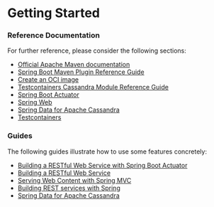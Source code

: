 # Getting Started

### Reference Documentation

For further reference, please consider the following sections:

* [Official Apache Maven documentation](https://maven.apache.org/guides/index.html)
* [Spring Boot Maven Plugin Reference Guide](https://docs.spring.io/spring-boot/docs/3.0.0-SNAPSHOT/maven-plugin/reference/html/)
* [Create an OCI image](https://docs.spring.io/spring-boot/docs/3.0.0-SNAPSHOT/maven-plugin/reference/html/#build-image)
* [Testcontainers Cassandra Module Reference Guide](https://www.testcontainers.org/modules/databases/cassandra/)
* [Spring Boot Actuator](https://docs.spring.io/spring-boot/docs/3.0.0-SNAPSHOT/reference/htmlsingle/#actuator)
* [Spring Web](https://docs.spring.io/spring-boot/docs/3.0.0-SNAPSHOT/reference/htmlsingle/#web)
* [Spring Data for Apache Cassandra](https://docs.spring.io/spring-boot/docs/3.0.0-SNAPSHOT/reference/htmlsingle/#data.nosql.cassandra)
* [Testcontainers](https://www.testcontainers.org/)

### Guides

The following guides illustrate how to use some features concretely:

* [Building a RESTful Web Service with Spring Boot Actuator](https://spring.io/guides/gs/actuator-service/)
* [Building a RESTful Web Service](https://spring.io/guides/gs/rest-service/)
* [Serving Web Content with Spring MVC](https://spring.io/guides/gs/serving-web-content/)
* [Building REST services with Spring](https://spring.io/guides/tutorials/rest/)
* [Spring Data for Apache Cassandra](https://spring.io/guides/gs/accessing-data-cassandra/)

